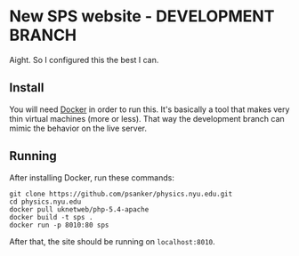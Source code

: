 # New SPS website - DEVELOPMENT BRANCH

Aight. So I configured this the best I can.

## Install
You will need [Docker](https://www.docker.com/) in order to run this. It's basically a tool that makes very thin virtual machines (more or less). That way the development branch can mimic the behavior on the live server.

## Running
After installing Docker, run these commands:

```
git clone https://github.com/psanker/physics.nyu.edu.git
cd physics.nyu.edu
docker pull uknetweb/php-5.4-apache
docker build -t sps .
docker run -p 8010:80 sps
```

After that, the site should be running on `localhost:8010`.

